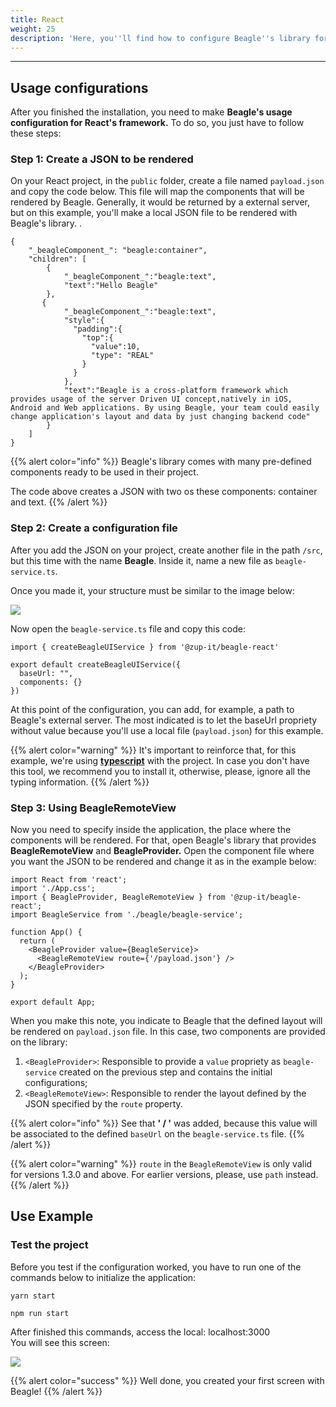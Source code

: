 ```yaml
---
title: React
weight: 25
description: 'Here, you''ll find how to configure Beagle''s library for React.'
---
```


---

## **Usage configurations**  

After you finished the installation,  you need to make **Beagle's usage configuration for React's framework.** To do so, you just have to follow these steps:

### Step 1: Create a JSON to be rendered

On your React project, in the `public` folder, create a file named `payload.json` and copy the code below. This file will map the components that will be rendered by Beagle. Generally, it would be returned by a external server, but on this example, you'll make a local JSON file to be rendered with Beagle's library. . 

```text
{
    "_beagleComponent_": "beagle:container",
    "children": [
        {
            "_beagleComponent_":"beagle:text",
            "text":"Hello Beagle"
        },
       {
            "_beagleComponent_":"beagle:text",
            "style":{
              "padding":{
                "top":{
                  "value":10,
                  "type": "REAL"
                }
              }
            },
            "text":"Beagle is a cross-platform framework which provides usage of the server Driven UI concept,natively in iOS, Android and Web applications. By using Beagle, your team could easily change application's layout and data by just changing backend code"
        }
    ]
}
```

{{% alert color="info" %}}
Beagle's library comes with many pre-defined components ready to be used in their project. 

The code above creates a JSON with two os these components: container and text.
{{% /alert %}}

### Step 2: Create a configuration file

After you add the JSON on your project, create another file in the path `/src`, but this time with the name **Beagle**. Inside it, name a new file as `beagle-service.ts`. 

Once you made it, your structure must be similar to the image below:

![](/image%20%2863%29.png)

Now open the  `beagle-service.ts` file and copy this code:

```text
import { createBeagleUIService } from '@zup-it/beagle-react'

export default createBeagleUIService({
  baseUrl: "",
  components: {}
})
```

At this point of the configuration, you can add, for example, a path to Beagle's external server. The most indicated is to let the baseUrl propriety without value because you'll use a local file \(`payload.json`\) for this example. 

{{% alert color="warning" %}}
It's important to reinforce that, for this example, we're using [**typescript**](https://www.typescriptlang.org/) with the project. In case you don't have this tool, we recommend you to install it, otherwise, please, ignore all the typing information.
{{% /alert %}}

### Step 3: Using BeagleRemoteView

Now you need to specify inside the application, the place where the components will be rendered. For that, open Beagle's library that provides **BeagleRemoteView** and **BeagleProvider.** Open the component file where you want the JSON to be rendered and change it as in the example below:

```text
import React from 'react';
import './App.css';
import { BeagleProvider, BeagleRemoteView } from '@zup-it/beagle-react';
import BeagleService from './beagle/beagle-service';

function App() {
  return (
    <BeagleProvider value={BeagleService}>
      <BeagleRemoteView route={'/payload.json'} />
    </BeagleProvider>
  );
}

export default App;
```

When you make this note, you indicate to Beagle that the defined layout will be rendered on `payload.json` file. In this case, two components are provided on the library:

1. `<BeagleProvider>`: Responsible to provide a `value` propriety  as `beagle-service` created on the previous step and contains the initial configurations;  
2. `<BeagleRemoteView>`: Responsible to render the layout defined by the JSON specified by the `route` property.


{{% alert color="info" %}}
See that  **' / '** was added, because this value will be associated to the defined `baseUrl` on the `beagle-service.ts` file. 
{{% /alert %}}

{{% alert color="warning" %}}
`route` in the `BeagleRemoteView` is only valid for versions 1.3.0 and above. For earlier versions, please, use `path` instead.
{{% /alert %}}

## Use Example 

### Test the project

Before you test if the configuration worked, you have to run one of the commands below to initialize the application:

```text
yarn start
```

```text
npm run start
```

After finished this commands, access the local: localhost:3000   
You will see this screen:

![](/image%20%2895%29.png)

{{% alert color="success" %}}
Well done, you created your first screen with Beagle!
{{% /alert %}}
